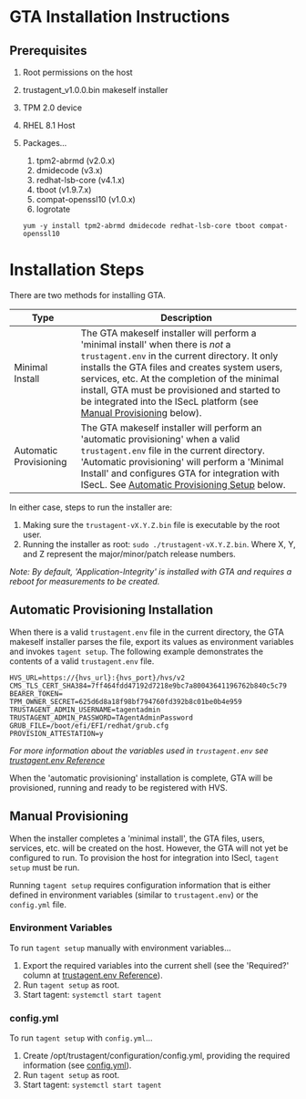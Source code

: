 # GTA Installation Instructions

## Prerequisites
1. Root permissions on the host 
2. trustagent_v1.0.0.bin makeself installer
3. TPM 2.0 device
4. RHEL 8.1 Host
5. Packages...
    1. tpm2-abrmd (v2.0.x)
    2. dmidecode (v3.x)
    3. redhat-lsb-core (v4.1.x)
    4. tboot (v1.9.7.x)
    5. compat-openssl10 (v1.0.x)
    6. logrotate

    `yum -y install tpm2-abrmd dmidecode redhat-lsb-core tboot compat-openssl10`

# Installation Steps
There are two methods for installing GTA.

|Type|Description|
|----|-----------|
|Minimal Install|The GTA makeself installer will perform a 'minimal install' when there is *not* a `trustagent.env` in the current directory. It only installs the GTA files and creates system users, services, etc.  At the completion of the minimal install, GTA must be provisioned and started to be integrated into the ISecL platform (see [Manual Provisioning](#Manual-Provisioning) below).|
|Automatic Provisioning|The GTA makeself installer will perform an 'automatic provisioning' when a valid `trustagent.env` file in the current directory.  'Automatic provisioning' will perform a 'Minimal Install' and configures GTA for integration with ISecL.  See [Automatic Provisioning Setup](#Automatic-Provisioning-Installation) below.|

In either case, steps to run the installer are:
1. Making sure the `trustagent-vX.Y.Z.bin` file is executable by the root user.
2. Running the installer as root: `sudo ./trustagent-vX.Y.Z.bin`.
Where X, Y, and Z represent the major/minor/patch release numbers.

*Note: By default, 'Application-Integrity' is installed with GTA and requires a reboot for measurements to be created.*

## Automatic Provisioning Installation
When there is a valid `trustagent.env` file in the current directory, the GTA makeself installer parses the file, export its values as environment variables and invokes `tagent setup`.  The following example demonstrates the contents of a valid `trustagent.env` file.

```
HVS_URL=https://{hvs_url}:{hvs_port}/hvs/v2
CMS_TLS_CERT_SHA384=7ff464fdd47192d7218e9bc7a80043641196762b840c5c79
BEARER_TOKEN=
TPM_OWNER_SECRET=625d6d8a18f98bf794760fd392b8c01be0b4e959
TRUSTAGENT_ADMIN_USERNAME=tagentadmin
TRUSTAGENT_ADMIN_PASSWORD=TAgentAdminPassword
GRUB_FILE=/boot/efi/EFI/redhat/grub.cfg
PROVISION_ATTESTATION=y
```
*For more information about the variables used in `trustagent.env` see [trustagent.env Reference](LLD.md#trustagent.env-Reference)*

When the 'automatic provisioning' installation is complete, GTA will be provisioned, running and ready to be registered with HVS.

## Manual Provisioning
When the installer completes a 'minimal install', the GTA files, users, services, etc. will be created on the host.  However, the GTA will not yet be configured to run.  To provision the host for integration into ISecl, `tagent setup` must be run.

Running `tagent setup` requires configuration information that is either defined in environment variables (similar to `trustagent.env`) or the `config.yml` file.

### Environment Variables
To run `tagent setup` manually with environment variables...
1. Export the required variables into the current shell (see the 'Required?' column at [trustagent.env Reference](LLD.md#trustagent.env-Reference)).
2. Run `tagent setup` as root.
3. Start tagent: `systemctl start tagent`

### config.yml
To run `tagent setup` with `config.yml`...
1. Create /opt/trustagent/configuration/config.yml, providing the required information (see [config.yml](LLD.md#config.yml)).
2. Run `tagent setup` as root.
3. Start tagent: `systemctl start tagent`